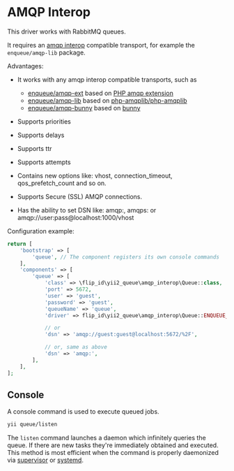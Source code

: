 AMQP Interop
============

This driver works with RabbitMQ queues.

It requires an [amqp interop](https://github.com/queue-interop/queue-interop#amqp-interop) compatible
transport, for example the `enqueue/amqp-lib` package.

Advantages:

* It works with any amqp interop compatible transports, such as 

    * [enqueue/amqp-ext](https://github.com/php-enqueue/amqp-ext) based on [PHP amqp extension](https://github.com/pdezwart/php-amqp)
    * [enqueue/amqp-lib](https://github.com/php-enqueue/amqp-lib) based on [php-amqplib/php-amqplib](https://github.com/php-amqplib/php-amqplib)
    * [enqueue/amqp-bunny](https://github.com/php-enqueue/amqp-bunny) based on [bunny](https://github.com/jakubkulhan/bunny)

* Supports priorities
* Supports delays
* Supports ttr
* Supports attempts
* Contains new options like: vhost, connection_timeout, qos_prefetch_count and so on.
* Supports Secure (SSL) AMQP connections.
* Has the ability to set DSN like: amqp:, amqps: or amqp://user:pass@localhost:1000/vhost

Configuration example:

```php
return [
    'bootstrap' => [
        'queue', // The component registers its own console commands
    ],
    'components' => [
        'queue' => [
            'class' => \flip_id\yii2_queue\amqp_interop\Queue::class,
            'port' => 5672,
            'user' => 'guest',
            'password' => 'guest',
            'queueName' => 'queue',
            'driver' => flip_id\yii2_queue\amqp_interop\Queue::ENQUEUE_AMQP_LIB,

            // or
            'dsn' => 'amqp://guest:guest@localhost:5672/%2F',

            // or, same as above
            'dsn' => 'amqp:',
        ],
    ],
];
```

Console
-------

A console command is used to execute queued jobs.

```sh
yii queue/listen
```

The `listen` command launches a daemon which infinitely queries the queue. If there are new tasks
they're immediately obtained and executed. This method is most efficient when the command is properly daemonized via
[supervisor](worker.md#supervisor) or [systemd](worker.md#systemd).

